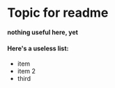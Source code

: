 # Topic for readme

**nothing useful here, yet**

#### Here's a useless list:
* item
* item 2
* third
